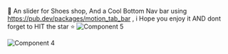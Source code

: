 👟 An slider for Shoes shop,
And a Cool Bottom Nav bar using https://pub.dev/packages/motion_tab_bar ,
i Hope you enjoy it AND dont forget to HIT the star ⭐
![Component 5](https://github.com/aradazr/shoes/assets/150952102/fd73727e-57bc-4f57-b7d7-758bb030610d)

![Component 4](https://github.com/aradazr/shoes/assets/150952102/d2163b15-5b47-4337-a607-f533260e2581)
